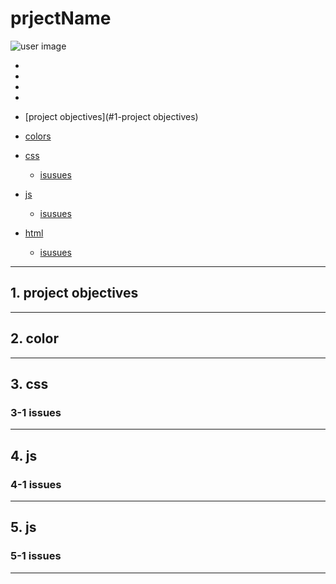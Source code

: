 # **prjectName**

 <div class="card">
             <img class="img-fluid" src="//via.placeholder.com/400" alt="user image">
             <div class="gallery-overlay">
                 <div class="open">
                     <div class="button Aktoggler ">
                         <a class="" href="#" title="click to toggle social media buttons">
                             <i class="fa fa-search"></i>
                         </a>
                     </div>
                 </div>
                 <div class="social-share">
                     <div class="button Aktoggler akfade">
                         <a class="" title="click to toggle social media buttons">
                             <i class="fa fa-share-alt"></i>
                         </a>
                     </div>
                     <ul class="Ak-awesome-sets list-unstyled">
                         <li class="button">
                             <a class=" akfade">
                                 <i class="fa fa-facebook"></i>
                             </a>
                         </li>
                         <li class="button">
                             <a class=" akfade">
                                 <i class="fa fa-tumblr"></i>
                             </a>
                         </li>
                         <li class="button">
                             <a class=" akfade">
                                 <i class="fa fa-twitter"></i>
                             </a>
                         </li>
                         <li class="button">
                             <a class=" akfade">
                                 <i class="fa fa-instagram"></i>
                             </a>
                         </li>
                     </ul>
                 </div>
             </div>
         </div>

* [project objectives](#1-project objectives)

* [colors](#2-color)

* [css](#3-css)
    * [isusues](#3-1-isusues)
    
* [js](#4-js)
    * [isusues](#4-1-isusues)
    
* [html](#5-html)
    * [isusues](#5-1-isusues)
   
 *****
 ##  1. **project objectives**
 
 ***** 
 ##  2. **color**
 *****
 
 ##  3. **css**
    
 ###  3-1 issues
 *****
 ##  4. **js**
   
 ###  4-1 issues
 ***** 
 ##  5. **js**
    
 ###  5-1 issues
 *****

    

    
 
 

